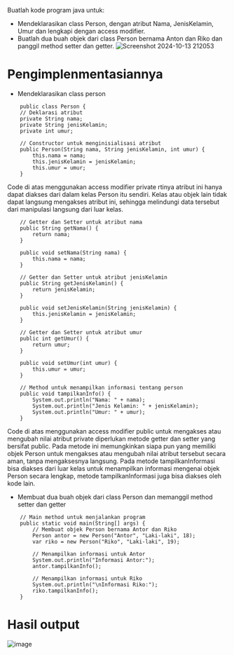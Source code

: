 Buatlah kode program java untuk:
- Mendeklarasikan class Person, dengan atribut Nama, JenisKelamin, Umur dan lengkapi dengan access modifier.
- Buatlah dua buah objek dari class Person bernama Anton dan Riko dan panggil method setter dan getter.
![Screenshot 2024-10-13 212053](https://github.com/user-attachments/assets/60e59072-a986-4428-952d-567cd3368c2f)
# Pengimplenmentasiannya
- Mendeklarasikan class person
```
    public class Person {
    // Deklarasi atribut
    private String nama;
    private String jenisKelamin;
    private int umur;

    // Constructor untuk menginisialisasi atribut
    public Person(String nama, String jenisKelamin, int umur) {
        this.nama = nama;
        this.jenisKelamin = jenisKelamin;
        this.umur = umur;
    }
```
Code di atas menggunakan access modifier private rtinya atribut ini hanya dapat diakses dari dalam kelas Person itu sendiri. Kelas atau objek lain tidak dapat langsung mengakses atribut ini, sehingga melindungi data tersebut dari manipulasi langsung dari luar kelas.

```
    // Getter dan Setter untuk atribut nama
    public String getNama() {
        return nama;
    }

    public void setNama(String nama) {
        this.nama = nama;
    }

    // Getter dan Setter untuk atribut jenisKelamin
    public String getJenisKelamin() {
        return jenisKelamin;
    }

    public void setJenisKelamin(String jenisKelamin) {
        this.jenisKelamin = jenisKelamin;
    }

    // Getter dan Setter untuk atribut umur
    public int getUmur() {
        return umur;
    }

    public void setUmur(int umur) {
        this.umur = umur;
    }

    // Method untuk menampilkan informasi tentang person
    public void tampilkanInfo() {
        System.out.println("Nama: " + nama);
        System.out.println("Jenis Kelamin: " + jenisKelamin);
        System.out.println("Umur: " + umur);
    }
 ```
Code di atas menggunakan access modifier public untuk mengakses atau mengubah nilai atribut private diperlukan metode getter dan setter yang bersifat public. Pada metode ini memungkinkan siapa pun yang memiliki objek Person untuk mengakses atau mengubah nilai atribut tersebut secara aman, tanpa mengaksesnya langsung. Pada metode tampilkanInformasi bisa diakses dari luar kelas untuk menampilkan informasi mengenai objek Person secara lengkap, metode tampilkanInformasi juga bisa diakses oleh kode lain.
-  Membuat dua buah objek dari class Person dan memanggil method setter dan getter
```
    // Main method untuk menjalankan program
    public static void main(String[] args) {
        // Membuat objek Person bernama Antor dan Riko
        Person antor = new Person("Antor", "Laki-laki", 18);
        var riko = new Person("Riko", "Laki-laki", 19);

        // Menampilkan informasi untuk Antor
        System.out.println("Informasi Antor:");
        antor.tampilkanInfo();

        // Menampilkan informasi untuk Riko
        System.out.println("\nInformasi Riko:");
        riko.tampilkanInfo();
    }
```
# Hasil output
![image](https://github.com/user-attachments/assets/edf5ffd3-ead8-459b-9719-ca8453d089f4)
